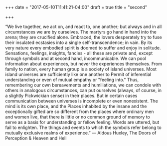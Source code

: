 +++
date = "2017-05-10T11:41:21-04:00"
draft = true
title = "second"

+++

“We live together, we act on, and react to, one another; but always and in all circumstances we are by ourselves. The martyrs go hand in hand into the arena; they are crucified alone. Embraced, the lovers desperately try to fuse their insulated ecstasies into a single self-transcendence; in vain. By its very nature every embodied spirit is doomed to suffer and enjoy in solitude. Sensations, feelings, insights, fancies - all these are private and, except through symbols and at second hand, incommunicable. We can pool information about experiences, but never the experiences themselves. From family to nation, every human group is a society of island universes. Most island universes are sufficiently like one another to Permit of inferential understanding or even of mutual empathy or "feeling into." Thus, remembering our own bereavements and humiliations, we can condole with others in analogous circumstances, can put ourselves (always, of course, in a slightly Pickwickian sense) in their places. But in certain cases communication between universes is incomplete or even nonexistent. The mind is its own place, and the Places inhabited by the insane and the exceptionally gifted are so different from the places where ordinary men and women live, that there is little or no common ground of memory to serve as a basis for understanding or fellow feeling. Words are uttered, but fail to enlighten. The things and events to which the symbols refer belong to mutually exclusive realms of experience.” 
― Aldous Huxley, The Doors of Perception & Heaven and Hell